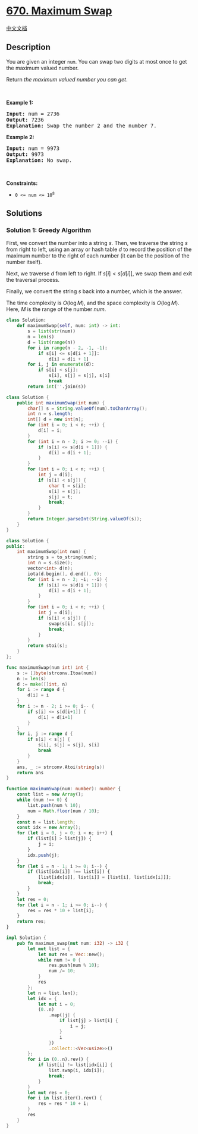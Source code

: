 # [670. Maximum Swap](https://leetcode.com/problems/maximum-swap)

[中文文档](/solution/0600-0699/0670.Maximum%20Swap/README.md)

## Description

<p>You are given an integer <code>num</code>. You can swap two digits at most once to get the maximum valued number.</p>

<p>Return <em>the maximum valued number you can get</em>.</p>

<p>&nbsp;</p>
<p><strong class="example">Example 1:</strong></p>

<pre>
<strong>Input:</strong> num = 2736
<strong>Output:</strong> 7236
<strong>Explanation:</strong> Swap the number 2 and the number 7.
</pre>

<p><strong class="example">Example 2:</strong></p>

<pre>
<strong>Input:</strong> num = 9973
<strong>Output:</strong> 9973
<strong>Explanation:</strong> No swap.
</pre>

<p>&nbsp;</p>
<p><strong>Constraints:</strong></p>

<ul>
	<li><code>0 &lt;= num &lt;= 10<sup>8</sup></code></li>
</ul>

## Solutions

### Solution 1: Greedy Algorithm

First, we convert the number into a string $s$. Then, we traverse the string $s$ from right to left, using an array or hash table $d$ to record the position of the maximum number to the right of each number (it can be the position of the number itself).

Next, we traverse $d$ from left to right. If $s[i] < s[d[i]]$, we swap them and exit the traversal process.

Finally, we convert the string $s$ back into a number, which is the answer.

The time complexity is $O(\log M)$, and the space complexity is $O(\log M)$. Here, $M$ is the range of the number $num$.

<!-- tabs:start -->

```python
class Solution:
    def maximumSwap(self, num: int) -> int:
        s = list(str(num))
        n = len(s)
        d = list(range(n))
        for i in range(n - 2, -1, -1):
            if s[i] <= s[d[i + 1]]:
                d[i] = d[i + 1]
        for i, j in enumerate(d):
            if s[i] < s[j]:
                s[i], s[j] = s[j], s[i]
                break
        return int(''.join(s))
```

```java
class Solution {
    public int maximumSwap(int num) {
        char[] s = String.valueOf(num).toCharArray();
        int n = s.length;
        int[] d = new int[n];
        for (int i = 0; i < n; ++i) {
            d[i] = i;
        }
        for (int i = n - 2; i >= 0; --i) {
            if (s[i] <= s[d[i + 1]]) {
                d[i] = d[i + 1];
            }
        }
        for (int i = 0; i < n; ++i) {
            int j = d[i];
            if (s[i] < s[j]) {
                char t = s[i];
                s[i] = s[j];
                s[j] = t;
                break;
            }
        }
        return Integer.parseInt(String.valueOf(s));
    }
}
```

```cpp
class Solution {
public:
    int maximumSwap(int num) {
        string s = to_string(num);
        int n = s.size();
        vector<int> d(n);
        iota(d.begin(), d.end(), 0);
        for (int i = n - 2; ~i; --i) {
            if (s[i] <= s[d[i + 1]]) {
                d[i] = d[i + 1];
            }
        }
        for (int i = 0; i < n; ++i) {
            int j = d[i];
            if (s[i] < s[j]) {
                swap(s[i], s[j]);
                break;
            }
        }
        return stoi(s);
    }
};
```

```go
func maximumSwap(num int) int {
	s := []byte(strconv.Itoa(num))
	n := len(s)
	d := make([]int, n)
	for i := range d {
		d[i] = i
	}
	for i := n - 2; i >= 0; i-- {
		if s[i] <= s[d[i+1]] {
			d[i] = d[i+1]
		}
	}
	for i, j := range d {
		if s[i] < s[j] {
			s[i], s[j] = s[j], s[i]
			break
		}
	}
	ans, _ := strconv.Atoi(string(s))
	return ans
}
```

```ts
function maximumSwap(num: number): number {
    const list = new Array();
    while (num !== 0) {
        list.push(num % 10);
        num = Math.floor(num / 10);
    }
    const n = list.length;
    const idx = new Array();
    for (let i = 0, j = 0; i < n; i++) {
        if (list[i] > list[j]) {
            j = i;
        }
        idx.push(j);
    }
    for (let i = n - 1; i >= 0; i--) {
        if (list[idx[i]] !== list[i]) {
            [list[idx[i]], list[i]] = [list[i], list[idx[i]]];
            break;
        }
    }
    let res = 0;
    for (let i = n - 1; i >= 0; i--) {
        res = res * 10 + list[i];
    }
    return res;
}
```

```rust
impl Solution {
    pub fn maximum_swap(mut num: i32) -> i32 {
        let mut list = {
            let mut res = Vec::new();
            while num != 0 {
                res.push(num % 10);
                num /= 10;
            }
            res
        };
        let n = list.len();
        let idx = {
            let mut i = 0;
            (0..n)
                .map(|j| {
                    if list[j] > list[i] {
                        i = j;
                    }
                    i
                })
                .collect::<Vec<usize>>()
        };
        for i in (0..n).rev() {
            if list[i] != list[idx[i]] {
                list.swap(i, idx[i]);
                break;
            }
        }
        let mut res = 0;
        for i in list.iter().rev() {
            res = res * 10 + i;
        }
        res
    }
}
```

<!-- tabs:end -->

<!-- end -->
